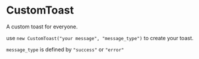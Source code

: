 # CustomToast
A custom toast for everyone.

use `new CustomToast("your message", "message_type")` to create your toast.

`message_type` is defined by `"success"` or `"error"`
